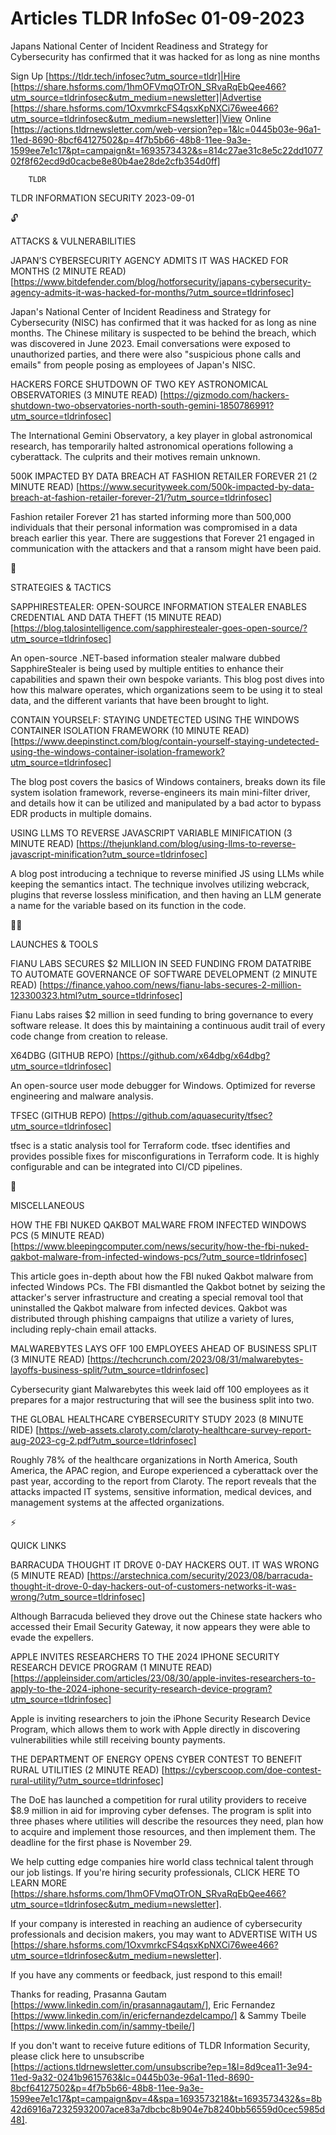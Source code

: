 # Articles TLDR InfoSec 01-09-2023

Japans National Center of Incident Readiness and Strategy for
Cybersecurity has confirmed that it was hacked for as long as nine
months  

Sign Up [https://tldr.tech/infosec?utm_source=tldr]|Hire
[https://share.hsforms.com/1hmOFVmqOTrON_SRvaRqEbQee466?utm_source=tldrinfosec&utm_medium=newsletter]|Advertise
[https://share.hsforms.com/1OxvmrkcFS4qsxKpNXCi76wee466?utm_source=tldrinfosec&utm_medium=newsletter]|View
Online
[https://actions.tldrnewsletter.com/web-version?ep=1&lc=0445b03e-96a1-11ed-8690-8bcf64127502&p=4f7b5b66-48b8-11ee-9a3e-1599ee7e1c17&pt=campaign&t=1693573432&s=814c27ae31c8e5c22dd107702f8f62ecd9d0cacbe8e80b4ae28de2cfb354d0ff]


		TLDR 

TLDR INFORMATION SECURITY 2023-09-01

🔓 

ATTACKS & VULNERABILITIES

JAPAN’S CYBERSECURITY AGENCY ADMITS IT WAS HACKED FOR MONTHS (2
MINUTE READ)
[https://www.bitdefender.com/blog/hotforsecurity/japans-cybersecurity-agency-admits-it-was-hacked-for-months/?utm_source=tldrinfosec]

Japan's National Center of Incident Readiness and Strategy for
Cybersecurity (NISC) has confirmed that it was hacked for as long as
nine months. The Chinese military is suspected to be behind the
breach, which was discovered in June 2023. Email conversations were
exposed to unauthorized parties, and there were also "suspicious phone
calls and emails" from people posing as employees of Japan's NISC. 

HACKERS FORCE SHUTDOWN OF TWO KEY ASTRONOMICAL OBSERVATORIES (3 MINUTE
READ)
[https://gizmodo.com/hackers-shutdown-two-observatories-north-south-gemini-1850786991?utm_source=tldrinfosec]

The International Gemini Observatory, a key player in global
astronomical research, has temporarily halted astronomical operations
following a cyberattack. The culprits and their motives remain
unknown. 

500K IMPACTED BY DATA BREACH AT FASHION RETAILER FOREVER 21 (2 MINUTE
READ)
[https://www.securityweek.com/500k-impacted-by-data-breach-at-fashion-retailer-forever-21/?utm_source=tldrinfosec]

Fashion retailer Forever 21 has started informing more than 500,000
individuals that their personal information was compromised in a data
breach earlier this year. There are suggestions that Forever 21
engaged in communication with the attackers and that a ransom might
have been paid. 

🧠 

STRATEGIES & TACTICS

SAPPHIRESTEALER: OPEN-SOURCE INFORMATION STEALER ENABLES CREDENTIAL
AND DATA THEFT (15 MINUTE READ)
[https://blog.talosintelligence.com/sapphirestealer-goes-open-source/?utm_source=tldrinfosec]

An open-source .NET-based information stealer malware dubbed
SapphireStealer is being used by multiple entities to enhance their
capabilities and spawn their own bespoke variants. This blog post
dives into how this malware operates, which organizations seem to be
using it to steal data, and the different variants that have been
brought to light. 

CONTAIN YOURSELF: STAYING UNDETECTED USING THE WINDOWS CONTAINER
ISOLATION FRAMEWORK (10 MINUTE READ)
[https://www.deepinstinct.com/blog/contain-yourself-staying-undetected-using-the-windows-container-isolation-framework?utm_source=tldrinfosec]

The blog post covers the basics of Windows containers, breaks down its
file system isolation framework, reverse-engineers its main
mini-filter driver, and details how it can be utilized and manipulated
by a bad actor to bypass EDR products in multiple domains. 

USING LLMS TO REVERSE JAVASCRIPT VARIABLE MINIFICATION (3 MINUTE READ)
[https://thejunkland.com/blog/using-llms-to-reverse-javascript-minification?utm_source=tldrinfosec]

A blog post introducing a technique to reverse minified JS using LLMs
while keeping the semantics intact. The technique involves utilizing
webcrack, plugins that reverse lossless minification, and then having
an LLM generate a name for the variable based on its function in the
code. 

🧑‍💻 

LAUNCHES & TOOLS

FIANU LABS SECURES $2 MILLION IN SEED FUNDING FROM DATATRIBE TO
AUTOMATE GOVERNANCE OF SOFTWARE DEVELOPMENT (2 MINUTE READ)
[https://finance.yahoo.com/news/fianu-labs-secures-2-million-123300323.html?utm_source=tldrinfosec]

Fianu Labs raises $2 million in seed funding to bring governance to
every software release. It does this by maintaining a continuous audit
trail of every code change from creation to release. 

X64DBG (GITHUB REPO)
[https://github.com/x64dbg/x64dbg?utm_source=tldrinfosec]

An open-source user mode debugger for Windows. Optimized for reverse
engineering and malware analysis. 

TFSEC (GITHUB REPO)
[https://github.com/aquasecurity/tfsec?utm_source=tldrinfosec]

tfsec is a static analysis tool for Terraform code. tfsec identifies
and provides possible fixes for misconfigurations in Terraform code.
It is highly configurable and can be integrated into CI/CD pipelines. 

🎁 

MISCELLANEOUS

HOW THE FBI NUKED QAKBOT MALWARE FROM INFECTED WINDOWS PCS (5 MINUTE
READ)
[https://www.bleepingcomputer.com/news/security/how-the-fbi-nuked-qakbot-malware-from-infected-windows-pcs/?utm_source=tldrinfosec]

This article goes in-depth about how the FBI nuked Qakbot malware from
infected Windows PCs. The FBI dismantled the Qakbot botnet by seizing
the attacker's server infrastructure and creating a special removal
tool that uninstalled the Qakbot malware from infected devices. Qakbot
was distributed through phishing campaigns that utilize a variety of
lures, including reply-chain email attacks. 

MALWAREBYTES LAYS OFF 100 EMPLOYEES AHEAD OF BUSINESS SPLIT (3 MINUTE
READ)
[https://techcrunch.com/2023/08/31/malwarebytes-layoffs-business-split/?utm_source=tldrinfosec]

Cybersecurity giant Malwarebytes this week laid off 100 employees as
it prepares for a major restructuring that will see the business split
into two. 

THE GLOBAL HEALTHCARE CYBERSECURITY STUDY 2023 (8 MINUTE RIDE)
[https://web-assets.claroty.com/claroty-healthcare-survey-report-aug-2023-cg-2.pdf?utm_source=tldrinfosec]

Roughly 78% of the healthcare organizations in North America, South
America, the APAC region, and Europe experienced a cyberattack over
the past year, according to the report from Claroty. The report
reveals that the attacks impacted IT systems, sensitive information,
medical devices, and management systems at the affected organizations.


⚡ 

QUICK LINKS

BARRACUDA THOUGHT IT DROVE 0-DAY HACKERS OUT. IT WAS WRONG (5 MINUTE
READ)
[https://arstechnica.com/security/2023/08/barracuda-thought-it-drove-0-day-hackers-out-of-customers-networks-it-was-wrong/?utm_source=tldrinfosec]

Although Barracuda believed they drove out the Chinese state hackers
who accessed their Email Security Gateway, it now appears they were
able to evade the expellers. 

APPLE INVITES RESEARCHERS TO THE 2024 IPHONE SECURITY RESEARCH DEVICE
PROGRAM (1 MINUTE READ)
[https://appleinsider.com/articles/23/08/30/apple-invites-researchers-to-apply-to-the-2024-iphone-security-research-device-program?utm_source=tldrinfosec]

Apple is inviting researchers to join the iPhone Security Research
Device Program, which allows them to work with Apple directly in
discovering vulnerabilities while still receiving bounty payments. 

THE DEPARTMENT OF ENERGY OPENS CYBER CONTEST TO BENEFIT RURAL
UTILITIES (2 MINUTE READ)
[https://cyberscoop.com/doe-contest-rural-utility/?utm_source=tldrinfosec]

The DoE has launched a competition for rural utility providers to
receive $8.9 million in aid for improving cyber defenses. The program
is split into three phases where utilities will describe the resources
they need, plan how to acquire and implement those resources, and then
implement them. The deadline for the first phase is November 29. 

 We help cutting edge companies hire world class technical talent
through our job listings. If you're hiring security professionals,
CLICK HERE TO LEARN MORE
[https://share.hsforms.com/1hmOFVmqOTrON_SRvaRqEbQee466?utm_source=tldrinfosec&utm_medium=newsletter].


If your company is interested in reaching an audience of cybersecurity
professionals and decision makers, you may want to ADVERTISE WITH US
[https://share.hsforms.com/1OxvmrkcFS4qsxKpNXCi76wee466?utm_source=tldrinfosec&utm_medium=newsletter].


If you have any comments or feedback, just respond to this email! 

Thanks for reading, 
Prasanna Gautam [https://www.linkedin.com/in/prasannagautam/], Eric
Fernandez [https://www.linkedin.com/in/ericfernandezdelcampo/] & Sammy
Tbeile [https://www.linkedin.com/in/sammy-tbeile/] 

If you don't want to receive future editions of TLDR Information
Security, please click here to unsubscribe
[https://actions.tldrnewsletter.com/unsubscribe?ep=1&l=8d9cea11-3e94-11ed-9a32-0241b9615763&lc=0445b03e-96a1-11ed-8690-8bcf64127502&p=4f7b5b66-48b8-11ee-9a3e-1599ee7e1c17&pt=campaign&pv=4&spa=1693573218&t=1693573432&s=8b42d6916a72325932007ace83a7dbcbc8b904e7b8240bb56559d0cec5985d48].